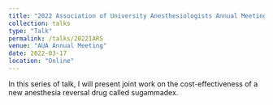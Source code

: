```yaml
---
title: "2022 Association of University Anesthesiologists Annual Meeting"
collection: talks
type: "Talk"
permalink: /talks/2022IARS
venue: "AUA Annual Meeting"
date: 2022-03-17
location: "Online"
---
```


In this series of talk, I will present joint work on the cost-effectiveness of a new anesthesia reversal drug called sugammadex.

